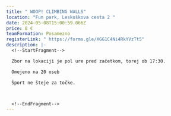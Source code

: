 ```yaml
---
title: " WOOP! CLIMBING WALLS"
location: "Fun park, Leskoškova cesta 2 "
date: 2024-05-08T15:00:59.066Z
price: 8 €
teamFormation: Posamezno
registerLink: " https://forms.gle/XGG1C4Ni4RkYVzTt5"
description: |-
  <!--StartFragment-->

  Zbor na lokaciji je pol ure pred začetkom, torej ob 17:30.

  Omejeno na 20 oseb

  Šport ne šteje za točke.



  <!--EndFragment-->
---
```

